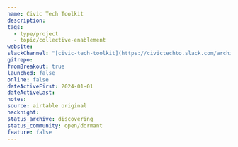 ```yaml
---
name: Civic Tech Toolkit
description: 
tags:
  - type/project
  - topic/collective-enablement
website: 
slackChannel: "[civic-tech-toolkit](https://civictechto.slack.com/archives/C0739GZADL6)"
gitrepo: 
fromBreakout: true
launched: false
online: false
dateActiveFirst: 2024-01-01
dateActiveLast: 
notes: 
source: airtable original
hacknight: 
status_archive: discovering
status_community: open/dormant
feature: false
---
```

